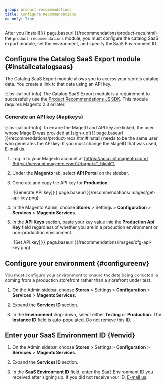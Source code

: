 ```yaml
---
group: product-recommendations
title: Configure Recommendations
ee_only: True
---
```


After you [install]({{ page.baseurl }}/recommendations/product-recs.html) the `product-recommendations` module, you must configure the catalog SaaS export module, set the environment, and specify the SaaS Environment ID.

## Configure the Catalog SaaS Export module {#installcatalogsaas}

The Catalog SaaS Export module allows you to access your store's catalog data. You create a link to that data using an API key.

{:.bs-callout-info}
The Catalog SaaS Export module is a requirement to successfully use the [Product Recommendations JS SDK](https://www.npmjs.com/package/@magento/recommendations-js-sdk). This module requires Magento 2.3 or later.

### Generate an API key {#apikeys}

{:.bs-callout-info}
To ensure the MageID and API key are linked, the user whose MageID was provided at [sign-up]({{ page.baseurl }}/recommendations/product-recs.html#install) needs to be the same user who generates the API key. If you must change the MageID that was used, <a href="mailto:magento-product-recs-feedback@adobe.com">E-mail us</a>.

1. Log in to your Magento account at [https://account.magento.com](https://account.magento.com/){:target="_blank"}.

1. Under the **Magento** tab, select **API Portal** on the sidebar.

1. Generate and copy the API key for **Production**.

    ![Generate API key]({{ page.baseurl }}/recommendations/images/get-api-key.png)

1. In the Magento Admin, choose **Stores** > Settings > **Configuration** > **Services** > **Magento Services**.

1. In the **API Keys** section, paste your key value into the **Production Api Key** field regardless of whether you are in a production environment or non-production environment.

    ![Set API key]({{ page.baseurl }}/recommendations/images/cfg-api-key.png)

## Configure your environment {#configureenv}

You must configure your environment to ensure the data being collected is coming from a production storefront rather than a storefront under test.

1. On the Admin sidebar, choose **Stores** > Settings > **Configuration** > **Services** > **Magento Services**.

1. Expand the **Services ID** section.

1. In the **Environment** drop-down, select either **Testing** or **Production**. The **Instance ID** field is auto-populated. Do not remove this ID.

## Enter your SaaS Environment ID {#envid}

1. On the Admin sidebar, choose **Stores** > Settings > **Configuration** > **Services** > **Magento Services**.

1. Expand the **Services ID** section.

1. In the **SaaS Environment ID** field, enter the SaaS Environment ID you received after signing up. If you did not receive your ID, <a href="mailto:magento-product-recs-feedback@adobe.com">E-mail us</a>.
